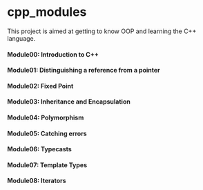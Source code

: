 # cpp_modules
This project is aimed at getting to know OOP and learning the C++ language.
#### Module00: Introduction to C++<br>
#### Module01: Distinguishing a reference from a pointer<br>
#### Module02: Fixed Point<br>
#### Module03: Inheritance and Encapsulation<br>
#### Module04: Polymorphism<br>
#### Module05: Catching errors<br>
#### Module06: Typecasts<br>
#### Module07: Template Types<br>
#### Module08: Iterators
